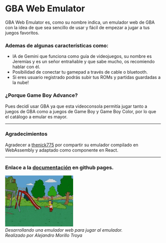 # GBA Web Emulator

GBA Web Emulator es, como su nombre indica, un emulador web de GBA con la idea de que
sea sencillo de usar y fácil de empezar a jugar a tus juegos favoritos.

### Ademas de algunas características como:
- IA de Gemini que funciona como guía de videojuegos, su nombre es Jeremías y es un señor
  entrañable y que sabe mucho, os recomiendo hablar con él.
- Posibilidad de conectar tu gamepad a través de cable o bluetooth.
- Si eres usuario registrado podrás subir tus ROMs y partidas guardadas a la nube!

### ¿Porque Game Boy Advance?

Pues decidí usar GBA ya que esta videoconsola permitía jugar tanto a juegos de GBA como
a juegos de Game Boy y Game Boy Color, por lo que el catálogo a emular es mayor.

---

### Agradecimientos

Agradecer a [thenick775](https://github.com/thenick775/mgba/tree/feature/wasm#readme) por
compartir su emulador compilado en WebAssembly y adaptado como componente en React.

---

### Enlace a la [documentación](https://curro85.github.io/GBA-WebEmulator/) en github pages.


![Milhouse](presentacion/imagenes/milhouse-frisbee.gif)  
*Desarrollando una emulador web para jugar al emulador.*  
*Realizado por Alejandro Morillo Troya*